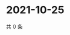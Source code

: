 # 2021-10-25

共 0 条

<!-- BEGIN WEIBO -->
<!-- 最后更新时间 Mon Oct 25 2021 00:20:52 GMT+0800 (China Standard Time) -->

<!-- END WEIBO -->
